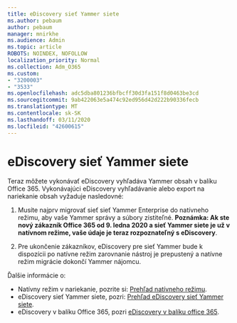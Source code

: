 ```yaml
---
title: eDiscovery sieť Yammer siete
ms.author: pebaum
author: pebaum
manager: mnirkhe
ms.audience: Admin
ms.topic: article
ROBOTS: NOINDEX, NOFOLLOW
localization_priority: Normal
ms.collection: Adm_O365
ms.custom:
- "3200003"
- "3533"
ms.openlocfilehash: adc5dba801236bfbcff30d3fa151f8d0463be3cd
ms.sourcegitcommit: 9ab422063e5a474c92ed956d42d222b90336fecb
ms.translationtype: MT
ms.contentlocale: sk-SK
ms.lasthandoff: 03/11/2020
ms.locfileid: "42600615"
---
```

# <a name="ediscovery-in-yammer-networks"></a>eDiscovery sieť Yammer siete

Teraz môžete vykonávať eDiscovery vyhľadáva Yammer obsah v balíku Office 365.  Vykonávajúci eDiscovery vyhľadávanie alebo export na nariekanie obsah vyžaduje nasledovné:

1. Musíte najprv migrovať sieť sieť Yammer Enterprise do natívneho režimu, aby vaše Yammer správy a súbory zistiteľné. **Poznámka: Ak ste nový zákazník Office 365 od 9. ledna 2020 a sieť Yammer siete je už v natívnom režime, vaše údaje je teraz rozpoznateľný s eDiscovery**.

2. Pre ukončenie zákazníkov, eDiscovery pre sieť Yammer bude k dispozícii po natívne režim zarovnanie nástroj je prepustený a natívne režim migrácie dokončí Yammer nájomcu.

Ďalšie informácie o:

- Natívny režim v nariekanie, pozrite si: [Prehľad natívneho režimu](https://docs.microsoft.com/yammer/configure-your-yammer-network/overview-native-mode).
- eDiscovery sieť Yammer siete, pozri: [Prehľad eDiscovery sieť Yammer siete](https://docs.microsoft.com/yammer/manage-security-and-compliance/overview-of-ediscovery).
- eDiscovery v balíku Office 365, pozri [eDiscovery v balíku office 365](https://docs.microsoft.com/microsoft-365/compliance/ediscovery).
